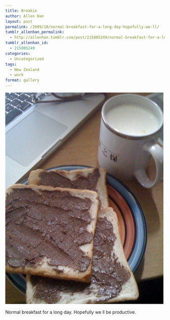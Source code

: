 ```yaml
---
title: Breakie
author: Allen Han
layout: post
permalink: /2009/10/normal-breakfast-for-a-long-day-hopefully-we-ll/
tumblr_allenhan_permalink:
  - http://allenhan.tumblr.com/post/215805249/normal-breakfast-for-a-long-day-hopefully-we-ll
tumblr_allenhan_id:
  - 215805249
categories:
  - Uncategorized
tags:
  - New Zealand
  - work
format: gallery
---
```

[<img class="alignnone size-full wp-image-464" alt="tumblr_krol6uUOqm1qzkacto1_" src="/images/uploads/2013/03/tumblr_krol6uUOqm1qzkacto1_.jpg" width="500" height="667" />][1]

Normal breakfast for a long day. Hopefully we ll be productive.

 [1]: /images/uploads/2013/03/tumblr_krol6uUOqm1qzkacto1_.jpg

